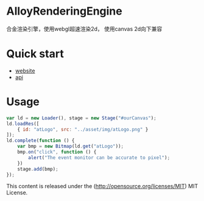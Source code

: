 # AlloyRenderingEngine
合金渲染引擎，使用webgl超速渲染2d， 使用canvas 2d向下兼容
# Quick start
* [website](http://alloyteam.github.io/AlloyRenderingEngine/) 
* [api](http://alloyteam.github.io/AlloyRenderingEngine/doc/)
# Usage
```javascript
var ld = new Loader(), stage = new Stage("#ourCanvas");
ld.loadRes([
    { id: "atLogo", src: "../asset/img/atLogo.png" }
]);
ld.complete(function () {
    var bmp = new Bitmap(ld.get("atLogo"));
    bmp.on("click", function () {
        alert("The event monitor can be accurate to pixel");
    })
    stage.add(bmp);
});
```
This content is released under the (http://opensource.org/licenses/MIT) MIT License.
